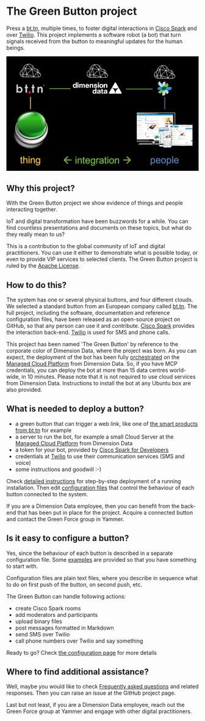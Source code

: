# The Green Button project

Press a [bt.tn](https://bt.tn), multiple times, to foster digital interactions in [Cisco Spark](https://www.ciscospark.com/) and over [Twilio](https://www.twilio.com). This project implements a software robot (a bot) that turn signals received from the button to meaningful updates for the human beings.

![Architecture](docs/architecture.png)

## Why this project?

With the Green Button project we show evidence of things and people interacting together.

IoT and digital transformation have been buzzwords for a while.
You can find countless presentations and documents on these topics, but what do they really mean to us?

This is a contribution to the global community of IoT and digital practitioners. You can use it either to demonstrate what is possible today, or even to provide VIP services to selected clients. The Green Button project is ruled by the [Apache License](https://www.apache.org/licenses/LICENSE-2.0).

## How to do this?

The system has one or several physical buttons, and four different clouds. We selected a standard button from an European company called [bt.tn](https://bt.tn/). The full project, including the software, documentation and reference configuration files,  have been released as an open-source project on GitHub, so that any person can use it and contribute. [Cisco Spark](https://www.ciscospark.com/) provides the interaction back-end. [Twilio](https://www.twilio.com) is used for SMS and phone calls.

This project has been named 'The Green Button' by reference to the corporate color of Dimension Data, where the project was born. As you can expect, the deployment of the bot has been fully [orchestrated](fittings.yaml) on the [Managed Cloud Platform](http://www.dimensiondata.com/Global/Solutions/Cloud/) from Dimension Data. So, if you have MCP credentials, you can deploy the bot at more than 15 data centres world-wide, in 10 minutes. Please note that it is not required to use cloud services from Dimension Data. Instructions to install the bot at any Ubuntu box are also provided.

## What is needed to deploy a button?

* a green button that can trigger a web link, like one of [the smart products from bt.tn](https://bt.tn/shop/) for example
* a server to run the bot, for example a small Cloud Server at the [Managed Cloud Platform](http://www.dimensiondata.com/Global/Solutions/Cloud/) from Dimension Data
* a token for your bot, provided by [Cisco Spark for Developers](https://developer.ciscospark.com/index.html)
* credentials at [Twilio](https://www.twilio.com) to use their communication services (SMS and voice)
* some instructions and goodwill :-)

Check [detailed instructions](docs/setup.md) for step-by-step deployment of a running installation. Then edit [configuration files](docs/configuration.md) that control the behaviour of each button connected to the system.

If you are a Dimension Data employee, then you can benefit from the back-end that has been put in place for the project. Acquire a connected button and contact the Green Force group in Yammer.

## Is it easy to configure a button?

Yes, since the behaviour of each button is described in a separate configuration file.
Some [examples](buttons) are provided so that you have something to start with.

Configuration files are plain text files, where you describe in sequence what to do
on first push of the button, on second push, etc.

The Green Button can handle following actions:
* create Cisco Spark rooms
* add moderators and participants
* upload binary files
* post messages formatted in Markdown
* send SMS over Twilio
* call phone numbers over Twilio and say something

Ready to go? Check [the configuration page](docs/configuration.md) for more details

## Where to find additional assistance?

Well, maybe you would like to check [Frequently asked questions](docs/questions.md) and related responses.
Then you can raise an issue at the GitHub project page.

Last but not least, if you are a Dimension Data employee, reach out the Green Force group at Yammer and engage with
other digital practitioners.
